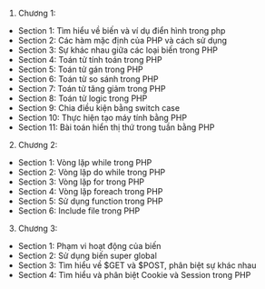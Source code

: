 1. Chương 1:
- Section 1: Tìm hiểu về biến và ví dụ điển hình trong php
- Section 2: Các hàm mặc định của PHP và cách sử dụng
- Section 3: Sự khác nhau giữa các loại biến trong PHP
- Section 4: Toán tử tính toán trong PHP
- Section 5: Toán tử gán trong PHP
- Section 6: Toán tử so sánh trong PHP
- Section 7: Toán tử tăng giảm trong PHP
- Section 8: Toán tử logic trong PHP
- Section 9: Chia điều kiện bằng switch case
- Section 10: Thực hiện tạo máy tính bằng PHP
- Section 11: Bài toán hiển thị thứ trong tuần bằng PHP
2. Chương 2:
- Section 1: Vòng lặp while trong PHP
- Section 2: Vòng lặp do while trong PHP
- Section 3: Vòng lặp for trong PHP
- Section 4: Vòng lặp foreach trong PHP
- Section 5: Sử dụng function trong PHP
- Section 6: Include file trong PHP
3. Chương 3:
- Section 1: Phạm vi hoạt động của biến
- Section 2: Sử dụng biến super global
- Section 3: Tìm hiểu về $GET và $POST, phân biệt sự khác nhau
- Section 4: Tìm hiểu và phân biệt Cookie và Session trong PHP
